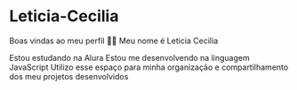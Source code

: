 # Leticia-Cecilia
Boas vindas ao meu perfil 💙💙
Meu nome é Leticia Cecilia

Estou estudando na Alura
Estou me desenvolvendo na linguagem JavaScript
Utilizo esse espaço para minha organização e compartilhamento dos meu projetos desenvolvidos
